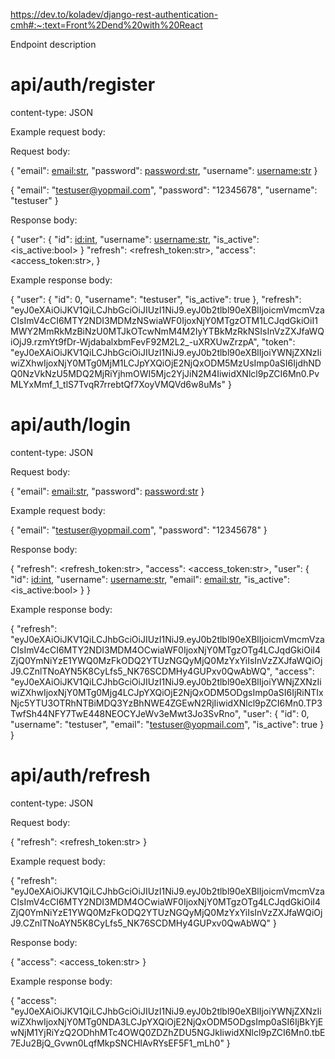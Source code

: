 https://dev.to/koladev/django-rest-authentication-cmh#:~:text=Front%2Dend%20with%20React


Endpoint description

# api/auth/register

content-type: JSON

Example request body:

Request body:

{
    "email": <email:str>,
    "password": <password:str>,
    "username": <username:str>
}

{
    "email": "testuser@yopmail.com",
    "password": "12345678",
    "username": "testuser"
}

Response body: 

{
    "user": {
        "id": <id:int>,
        "username": <username:str>,
        "is_active": <is_active:bool>
    }
    "refresh": <refresh_token:str>,
    "access": <access_token:str>,
}

Example response body:

{
    "user": {
        "id": 0,
        "username": "testuser",
        "is_active": true
    },
    "refresh": "eyJ0eXAiOiJKV1QiLCJhbGciOiJIUzI1NiJ9.eyJ0b2tlbl90eXBlIjoicmVmcmVzaCIsImV4cCI6MTY2NDI3MDMzNSwiaWF0IjoxNjY0MTgzOTM1LCJqdGkiOiI1MWY2MmRkMzBiNzU0MTJkOTcwNmM4M2IyYTBkMzRkNSIsInVzZXJfaWQiOjJ9.rzmYt9fDr-WjdabalxbmFevF92M2L2_-uXRXUwZrzpA",
    "token": "eyJ0eXAiOiJKV1QiLCJhbGciOiJIUzI1NiJ9.eyJ0b2tlbl90eXBlIjoiYWNjZXNzIiwiZXhwIjoxNjY0MTg0MjM1LCJpYXQiOjE2NjQxODM5MzUsImp0aSI6IjdhNDQ0NzVkNzU5MDQ2MjRiYjhmOWI5Mjc2YjJiN2M4IiwidXNlcl9pZCI6Mn0.PvMLYxMmf_1_tlS7TvqR7rrebtQf7XoyVMQVd6w8uMs"
}

# api/auth/login

content-type: JSON

Request body:

{
    "email": <email:str>,
    "password": <password:str>
}

Example request body:

{
    "email": "testuser@yopmail.com",
    "password": "12345678"
}

Response body: 

{
    "refresh": <refresh_token:str>,
    "access": <access_token:str>,
    "user": {
        "id": <id:int>,
        "username": <username:str>,
        "email": <email:str>,
        "is_active": <is_active:bool>
    }
}

Example response body:

{
    "refresh": "eyJ0eXAiOiJKV1QiLCJhbGciOiJIUzI1NiJ9.eyJ0b2tlbl90eXBlIjoicmVmcmVzaCIsImV4cCI6MTY2NDI3MDM4OCwiaWF0IjoxNjY0MTgzOTg4LCJqdGkiOiI4ZjQ0YmNiYzE1YWQ0MzFkODQ2YTUzNGQyMjQ0MzYxYiIsInVzZXJfaWQiOjJ9.CZnlTNoAYN5K8CyLfs5_NK76SCDMHy4GUPxv0QwAbWQ",
    "access": "eyJ0eXAiOiJKV1QiLCJhbGciOiJIUzI1NiJ9.eyJ0b2tlbl90eXBlIjoiYWNjZXNzIiwiZXhwIjoxNjY0MTg0Mjg4LCJpYXQiOjE2NjQxODM5ODgsImp0aSI6IjRiNTIxNjc5YTU3OTRhNTBiMDQ3YzBhNWE4ZGEwN2RjIiwidXNlcl9pZCI6Mn0.TP3TwfSh44NFY7TwE448NEOCYJeWv3eMwt3Jo3SvRno",
    "user": {
        "id": 0,
        "username": "testuser",
        "email": "testuser@yopmail.com",
        "is_active": true
    }
}

# api/auth/refresh

content-type: JSON

Request body:

{
    "refresh": <refresh_token:str>
}

Example request body:

{
    "refresh": "eyJ0eXAiOiJKV1QiLCJhbGciOiJIUzI1NiJ9.eyJ0b2tlbl90eXBlIjoicmVmcmVzaCIsImV4cCI6MTY2NDI3MDM4OCwiaWF0IjoxNjY0MTgzOTg4LCJqdGkiOiI4ZjQ0YmNiYzE1YWQ0MzFkODQ2YTUzNGQyMjQ0MzYxYiIsInVzZXJfaWQiOjJ9.CZnlTNoAYN5K8CyLfs5_NK76SCDMHy4GUPxv0QwAbWQ"
}

Response body:

{
    "access": <access_token:str>
}

Example response body:

{
    "access": "eyJ0eXAiOiJKV1QiLCJhbGciOiJIUzI1NiJ9.eyJ0b2tlbl90eXBlIjoiYWNjZXNzIiwiZXhwIjoxNjY0MTg0NDA3LCJpYXQiOjE2NjQxODM5ODgsImp0aSI6IjBkYjEwNjM1YjRiYzQ2ODhhMTc4OWQ0ZDZhZDU5NGJkIiwidXNlcl9pZCI6Mn0.tbE7EJu2BjQ_Gvwn0LqfMkpSNCHIAvRYsEF5F1_mLh0"
}
